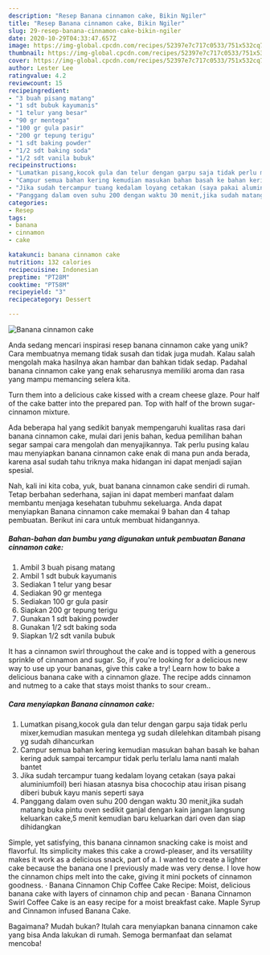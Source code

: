 ```yaml
---
description: "Resep Banana cinnamon cake, Bikin Ngiler"
title: "Resep Banana cinnamon cake, Bikin Ngiler"
slug: 29-resep-banana-cinnamon-cake-bikin-ngiler
date: 2020-10-29T04:33:47.657Z
image: https://img-global.cpcdn.com/recipes/52397e7c717c0533/751x532cq70/banana-cinnamon-cake-foto-resep-utama.jpg
thumbnail: https://img-global.cpcdn.com/recipes/52397e7c717c0533/751x532cq70/banana-cinnamon-cake-foto-resep-utama.jpg
cover: https://img-global.cpcdn.com/recipes/52397e7c717c0533/751x532cq70/banana-cinnamon-cake-foto-resep-utama.jpg
author: Lester Lee
ratingvalue: 4.2
reviewcount: 15
recipeingredient:
- "3 buah pisang matang"
- "1 sdt bubuk kayumanis"
- "1 telur yang besar"
- "90 gr mentega"
- "100 gr gula pasir"
- "200 gr tepung terigu"
- "1 sdt baking powder"
- "1/2 sdt baking soda"
- "1/2 sdt vanila bubuk"
recipeinstructions:
- "Lumatkan pisang,kocok gula dan telur dengan garpu saja tidak perlu mixer,kemudian masukan mentega yg sudah dilelehkan ditambah pisang yg sudah dihancurkan"
- "Campur semua bahan kering kemudian masukan bahan basah ke bahan kering aduk sampai tercampur tidak perlu terlalu lama nanti malah bantet"
- "Jika sudah tercampur tuang kedalam loyang cetakan (saya pakai aluminiumfoil) beri hiasan atasnya bisa chocochip atau irisan pisang diberi bubuk kayu manis seperti saya"
- "Panggang dalam oven suhu 200 dengan waktu 30 menit,jika sudah matang buka pintu oven sedikit ganjal dengan kain jangan langsung keluarkan cake,5 menit kemudian baru keluarkan dari oven dan siap dihidangkan"
categories:
- Resep
tags:
- banana
- cinnamon
- cake

katakunci: banana cinnamon cake 
nutrition: 132 calories
recipecuisine: Indonesian
preptime: "PT28M"
cooktime: "PT58M"
recipeyield: "3"
recipecategory: Dessert

---
```



![Banana cinnamon cake](https://img-global.cpcdn.com/recipes/52397e7c717c0533/751x532cq70/banana-cinnamon-cake-foto-resep-utama.jpg)

Anda sedang mencari inspirasi resep banana cinnamon cake yang unik? Cara membuatnya memang tidak susah dan tidak juga mudah. Kalau salah mengolah maka hasilnya akan hambar dan bahkan tidak sedap. Padahal banana cinnamon cake yang enak seharusnya memiliki aroma dan rasa yang mampu memancing selera kita.

Turn them into a delicious cake kissed with a cream cheese glaze. Pour half of the cake batter into the prepared pan. Top with half of the brown sugar-cinnamon mixture.

Ada beberapa hal yang sedikit banyak mempengaruhi kualitas rasa dari banana cinnamon cake, mulai dari jenis bahan, kedua pemilihan bahan segar sampai cara mengolah dan menyajikannya. Tak perlu pusing kalau mau menyiapkan banana cinnamon cake enak di mana pun anda berada, karena asal sudah tahu triknya maka hidangan ini dapat menjadi sajian spesial.


Nah, kali ini kita coba, yuk, buat banana cinnamon cake sendiri di rumah. Tetap berbahan sederhana, sajian ini dapat memberi manfaat dalam membantu menjaga kesehatan tubuhmu sekeluarga. Anda dapat menyiapkan Banana cinnamon cake memakai 9 bahan dan 4 tahap pembuatan. Berikut ini cara untuk membuat hidangannya.

<!--inarticleads1-->

##### Bahan-bahan dan bumbu yang digunakan untuk pembuatan Banana cinnamon cake:

1. Ambil 3 buah pisang matang
1. Ambil 1 sdt bubuk kayumanis
1. Sediakan 1 telur yang besar
1. Sediakan 90 gr mentega
1. Sediakan 100 gr gula pasir
1. Siapkan 200 gr tepung terigu
1. Gunakan 1 sdt baking powder
1. Gunakan 1/2 sdt baking soda
1. Siapkan 1/2 sdt vanila bubuk


It has a cinnamon swirl throughout the cake and is topped with a generous sprinkle of cinnamon and sugar. So, if you&#39;re looking for a delicious new way to use up your bananas, give this cake a try! Learn how to bake a delicious banana cake with a cinnamon glaze. The recipe adds cinnamon and nutmeg to a cake that stays moist thanks to sour cream.. 

<!--inarticleads2-->

##### Cara menyiapkan Banana cinnamon cake:

1. Lumatkan pisang,kocok gula dan telur dengan garpu saja tidak perlu mixer,kemudian masukan mentega yg sudah dilelehkan ditambah pisang yg sudah dihancurkan
1. Campur semua bahan kering kemudian masukan bahan basah ke bahan kering aduk sampai tercampur tidak perlu terlalu lama nanti malah bantet
1. Jika sudah tercampur tuang kedalam loyang cetakan (saya pakai aluminiumfoil) beri hiasan atasnya bisa chocochip atau irisan pisang diberi bubuk kayu manis seperti saya
1. Panggang dalam oven suhu 200 dengan waktu 30 menit,jika sudah matang buka pintu oven sedikit ganjal dengan kain jangan langsung keluarkan cake,5 menit kemudian baru keluarkan dari oven dan siap dihidangkan


Simple, yet satisfying, this banana cinnamon snacking cake is moist and flavorful. Its simplicity makes this cake a crowd-pleaser, and its versatility makes it work as a delicious snack, part of a. I wanted to create a lighter cake because the banana one I previously made was very dense. I love how the cinnamon chips melt into the cake, giving it mini pockets of cinnamon goodness. · Banana Cinnamon Chip Coffee Cake Recipe: Moist, delicious banana cake with layers of cinnamon chip and pecan · Banana Cinnamon Swirl Coffee Cake is an easy recipe for a moist breakfast cake. Maple Syrup and Cinnamon infused Banana Cake. 

Bagaimana? Mudah bukan? Itulah cara menyiapkan banana cinnamon cake yang bisa Anda lakukan di rumah. Semoga bermanfaat dan selamat mencoba!
